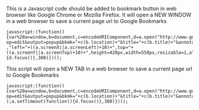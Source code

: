 This is a Javascript code should be added to bookmark button in web browser like Google Chrome or Mozilla Firefox.
It will open a NEW WINDOW in a web browser to save a current page url to Google Bookmarks

    javascript:(function(){var%20a=window,b=document,c=encodeURIComponent,d=a.open("http://www.google.com/bookmarks/mark?op=edit&output=popup&bkmk="+c(b.location)+"&title="+c(b.title)+"&annotation="+c(b.title),"bkmk_popup"    ,"left="+((a.screenX||a.screenLeft)+10)+",top="+((a.screenY||a.screenTop)+10)+",height=420px,width=550px,resizable=1,alwaysRaised=1");a.setTimeout(function(){d.focus()},300)})();

This script will open a NEW TAB in a web browser to save a current page url to Google Bookmarks

    javascript:(function(){var%20a=window,b=document,c=encodeURIComponent,d=a.open("http://www.google.com/bookmarks/mark?op=edit&output=popup&bkmk="+c(b.location)+"&title="+c(b.title)+"&annotation="+c(b.title),"bkmk_popup"    );a.setTimeout(function(){d.focus()},300)})();
